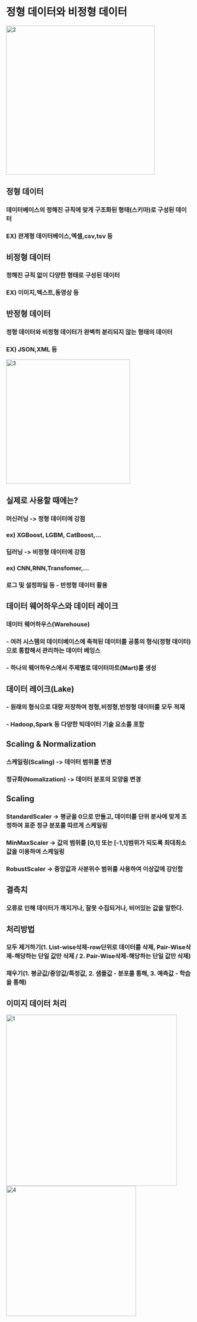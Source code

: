 # 정형 데이터와 비정형 데이터
<img width="404" alt="2" src="https://user-images.githubusercontent.com/85554019/134858023-99423524-541e-41d9-b5bb-23c83fda6131.PNG">

## 정형 데이터
### 데이터베이스의 정해진 규칙에 맞게 구조화된 형태(스키마)로 구성된 데이터
### EX) 관계형 데이터베이스,엑셀,csv,tsv 등

## 비정형 데이터
### 정해진 규칙 없이 다양한 형태로 구성된 데이터 
### EX) 이미지,텍스트,동영상 등

## 반정형 데이터
### 정형 데이터와 비정형 데이터가 완벽히 분리되지 않는 형태의 데이터
### EX) JSON,XML 등

<img width="337" alt="3" src="https://user-images.githubusercontent.com/85554019/134863781-c967dc76-8a22-4e34-9cc3-793faffb1d8c.PNG">

## 실제로 사용할 때에는?
### 머신러닝 -> 정형 데이터에 강점
### ex) XGBoost, LGBM, CatBoost,...

### 딥러닝 -> 비정형 데이터에 강점
### ex) CNN,RNN,Transfomer,...
### 로그 및 설정파일 등 - 반정형 데이터 활용

## 데이터 웨어하우스와 데이터 레이크
### 데이터 웨어하우스(Warehouse)
### - 여러 시스템의 데이터베이스에 축적된 데이터를 공통의 형식(정형 데이터)으로 통합해서 관리하는 데이터 베잉스
### - 하나의 웨어하우스에서 주제별로 데이터마트(Mart)를 생성

## 데이터 레이크(Lake)
### - 원래의 형식으로 대량 저장하여 정형,비정형,반정형 데이터를 모두 적재
### - Hadoop,Spark 등 다양한 빅데이터 기술 요소를 포함

## Scaling & Normalization
### 스케일링(Scaling) -> 데이터 범위를 변경
### 정규화(Nomalization) -> 데이터 분포의 모양을 변경

## Scaling
### StandardScaler -> 평균을 0으로 만들고, 데이터를 단위 분사에 맞게 조정하여 표준 정규 분포를 따르게 스케일링
### MinMaxScaler -> 값의 범위를 [0,1] 또는 [-1,1]범위가 되도록 최대최소값을 이용하여 스케일링
### RobustScaler -> 중앙값과 사분위수 범위를 사용하여 이상값에 강인함

## 결측치
### 오류로 인해 데이터가 깨지거나, 잘못 수집되거나, 비어있는 값을 말한다.

## 처리방법
### 모두 제거하기(1. List-wise삭제-row단위로 데이터를 삭제, Pair-Wise삭제-해당하는 단일 값만 삭제 / 2. Pair-Wise삭제-해당하는 단일 값만 삭제)
### 채우기(1. 평균값/중앙값/특정값, 2. 샘플값 - 분포를 통해, 3. 예측값 - 학습을 통해)

## 이미지 데이터 처리
<img width="464" alt="1" src="https://user-images.githubusercontent.com/85554019/134870748-c03b7f01-633a-40b8-a9d5-afdcef1d2c8c.PNG">

<img width="353" alt="4" src="https://user-images.githubusercontent.com/85554019/134870867-f3aa0beb-5149-44da-934c-f9f46cdb30dc.PNG">
